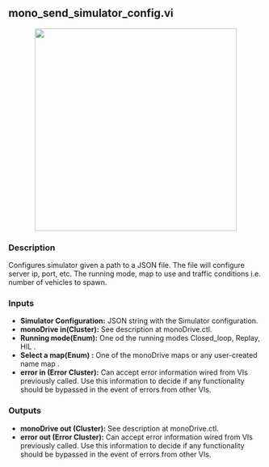 ## mono_send_simulator_config.vi
<p align="center">
<img src="https://github.com/monoDriveIO/documentation/raw/master/WikiPhotos/LV_client/utilities/mono__send__simulator__configc.png" 
width="400"  />
</p>

### Description 
Configures simulator given a path to a  JSON file. The file will configure server ip, port, etc. The running mode, map to use and traffic
conditions i.e. number of vehicles to spawn.

### Inputs
- **Simulator Configuration:** JSON string with the Simulator configuration.
- **monoDrive in(Cluster):** See description at monoDrive.ctl. 
- **Running mode(Enum):** One od the running modes Closed_loop, Replay, HIL  .
- **Select a map(Enum) :** One of the monoDrive maps or any user-created name map .
- **error in (Error Cluster):** Can accept error information wired from VIs previously called. Use this information to decide if any functionality should be bypassed in the event of errors from other VIs.


### Outputs
- **monoDrive out (Cluster):** See description at monoDrive.ctl. 
- **error out (Error Cluster):** Can accept error information wired from VIs previously called. Use this information to decide if any functionality should be bypassed in the event of errors from other VIs.
